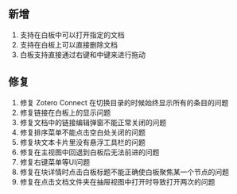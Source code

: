 ## 新增
1. 支持在白板中可以打开指定的文档
2. 支持在白板上可以直接删除文档
3. 白板支持直接通过右键和中键来进行拖动

## 修复
1. 修复 Zotero Connect 在切换目录的时候始终显示所有的条目的问题
2. 修复链接在白板上的显示问题
3. 修复文档中的链接编辑弹窗不能正常关闭的问题
4. 修复排序菜单不能点击空白处关闭的问题
5. 修复块文本卡片里没有悬浮工具栏的问题
6. 修复在主视图中回退到白板后无法前进的问题
7. 修复右键菜单等UI问题
8. 修复在块详情时点击白板标题不能正确使白板聚焦某一个节点的问题
9. 修复在点击文档文件夹在抽屉视图中打开时导致打开两次的问题